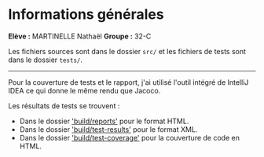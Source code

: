 # Informations générales

**Elève :** MARTINELLE Nathaël
**Groupe :** 32-C

Les fichiers sources sont dans le dossier `src/` et les fichiers de tests sont dans le dossier `tests/`.

---
Pour la couverture de tests et le rapport, j'ai utilisé l'outil intégré de IntelliJ IDEA ce qui donne le même rendu que Jacoco.

Les résultats de tests se trouvent :
- Dans le dossier ['build/reports'](https://eanathos.github.io/TP_Nathael_Martinelle/build/reports/tests/test/index.html) pour le format HTML.
- Dans le dossier ['build/test-results'](https://eanathos.github.io/TP_Nathael_Martinelle/build/test-results/test/TEST-fr.eanathos.CompteTest.xml) pour le format XML.
- Dans le dossier ['build/test-coverage'](https://eanathos.github.io/TP_Nathael_Martinelle/build/test-coverage/index.html) pour la couverture de code en HTML.